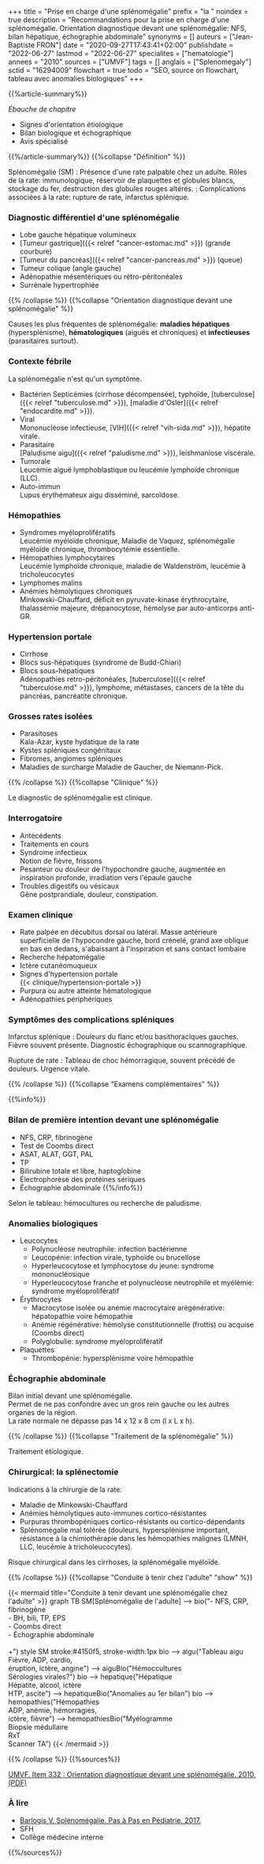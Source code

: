 +++
title = "Prise en charge d'une splénomégalie"
prefix = "la "
noindex = true
description = "Recommandations pour la prise en charge d'une splénomégalie. Orientation diagnostique devant une splénomégalie: NFS, bilan hépatique, échographie abdominale"
synonyms = []
auteurs = ["Jean-Baptiste FRON"]
date = "2020-09-27T17:43:41+02:00"
publishdate = "2022-06-27"
lastmod = "2022-06-27"
specialites = ["hematologie"]
annees = "2010"
sources = ["UMVF"]
tags = []
anglais = ["Splenomegaly"]
sctid = "16294009"
flowchart = true
todo = "SEO, source on flowchart, tableau avec anomalies biologiques"
+++

{{%article-summary%}}

*Ébauche de chapitre*

- Signes d'orientation étiologique
- Bilan biologique et échographique
- Avis spécialisé

{{%/article-summary%}}
{{%collapse "Définition" %}}

Splénomégalie (SM)
: Présence d'une rate palpable chez un adulte.
Rôles de la rate: immunologique, réservoir de plaquettes et globules blancs, stockage du fer, destruction des globules rouges altérés.
: Complications associées à la rate: rupture de rate, infarctus splénique.

### Diagnostic différentiel d'une splénomégalie

- Lobe gauche hépatique volumineux
- [Tumeur gastrique]({{< relref "cancer-estomac.md" >}}) (grande courbure)
- [Tumeur du pancréas]({{< relref "cancer-pancreas.md" >}}) (queue)
- Tumeur colique (angle gauche)
- Adénopathie mésentériques ou rétro-péritonéales
- Surrénale hypertrophiée

{{% /collapse %}}
{{%collapse "Orientation diagnostique devant une splénomégalie" %}}

Causes les plus fréquentes de splénomégalie: **maladies hépatiques** (hypersplénisme), **hématologiques** (aiguës et chroniques) et **infectieuses** (parasitaires surtout).

### Contexte fébrile

La splénomégalie n'est qu'un symptôme.

- Bactérien
  Septicémies (cirrhose décompensée), typhoïde, [tuberculose]({{< relref "tuberculose.md" >}}), [maladie d'Osler]({{< relref "endocardite.md" >}}).
- Viral  
  Mononucléose infectieuse, [VIH]({{< relref "vih-sida.md" >}}), hépatite virale.
- Parasitaire  
  [Paludisme aigu]({{< relref "paludisme.md" >}}), leishmaniose viscérale.
- Tumorale  
  Leucémie aiguë lymphoblastique ou leucémie lymphoïde chronique (LLC).
- Auto-immun  
  Lupus érythémateux aigu disséminé, sarcoïdose.

### Hémopathies

- Syndromes myéloprolifératifs  
  Leucémie myéloïde chronique, Maladie de Vaquez, splénomégalie myéloïde chronique, thrombocytémie essentielle.
- Hémopathies lymphocytaires  
  Leucémie lymphoïde chronique, maladie de Waldenström, leucémie à tricholeucocytes
- Lymphomes malins
- Anémies hémolytiques chroniques  
  Minkowski-Chauffard, déficit en pyruvate-kinase érythrocytaire, thalassémie  majeure, drépanocytose, hémolyse par auto-anticorps anti-GR.

### Hypertension portale

- Cirrhose
- Blocs sus-hépatiques (syndrome de Budd-Chiari)
- Blocs sous-hépatiques  
  Adénopathies retro-péritonéales, [tuberculose]({{< relref "tuberculose.md" >}}), lymphome, métastases, cancers de la tête du pancréas, pancréatite chronique.

### Grosses rates isolées

- Parasitoses  
  Kala-Azar, kyste hydatique de la rate
- Kystes spléniques congénitaux
- Fibromes, angiomes spléniques
- Maladies de surcharge
  Maladie de Gaucher, de Niemann-Pick.

{{% /collapse %}}
{{%collapse "Clinique" %}}

Le diagnostic de splénomégalie est clinique.

### Interrogatoire

- Antécédents
- Traitements en cours
- Syndrome infectieux  
  Notion de fièvre, frissons
- Pesanteur ou douleur de l'hypochondre gauche, augmentée en inspiration profonde, irradiation vers l'épaule gauche
- Troubles digestifs ou vésicaux  
  Gêne postprandiale, douleur, constipation.

### Examen clinique

- Rate palpée en décubitus dorsal ou latéral. Masse antérieure superficielle de l'hypocondre gauche, bord crénelé, grand axe oblique en bas en dedans, s'abaissant à l'inspiration et sans contact lombaire
- Recherche hépatomégalie
- Ictère cutanéomuqueux
- Signes d'hypertension portale  
  {{< clinique/hypertension-portale >}}
- Purpura ou autre atteinte hématologique
- Adénopathies périphériques

### Symptômes des complications spléniques

Infarctus splénique
: Douleurs du flanc et/ou basithoraciques gauches. Fièvre souvent présente. Diagnostic échographique ou scannographique.

Rupture de rate
: Tableau de choc hémorragique, souvent précédé de douleurs. Urgence vitale.

{{% /collapse %}}
{{%collapse "Examens complémentaires" %}}

{{%info%}}

### Bilan de première intention devant une splénomégalie

- NFS, CRP, fibrinogène
- Test de Coombs direct
- ASAT, ALAT, GGT, PAL
- TP
- Bilirubine totale et libre, haptoglobine
- Électrophorèse des protéines sériques
- Échographie abdominale
{{%/info%}}

Selon le tableau: hémocultures ou recherche de paludisme.

### Anomalies biologiques

- Leucocytes
  - Polynucléose neutrophile: infection bactérienne
  - Leucopénie: infection virale, typhoïde ou brucellose
  - Hyperleucocytose et lymphocytose du jeune: syndrome mononucléosique
  - Hyperleucocytose franche et polynucléose neutrophile et myélémie: syndrome myéloprolifératif
- Érythrocytes
  - Macrocytose isolée ou anémie macrocytaire arégénérative: hépatopathie voire hémopathie
  - Anémie régénérative: hémolyse constitutionnelle (frottis) ou acquise (Coombs direct)
  - Polyglobulie: syndrome myéloprolifératif
- Plaquettes
  - Thrombopénie: hypersplénisme voire hémopathie

### Échographie abdominale

Bilan initial devant une splénomégalie.  
Permet de ne pas confondre avec un gros rein gauche ou les autres organes de la région.  
La rate normale ne dépasse pas 14 x 12 x 8 cm (l x L x h).

{{% /collapse %}}
{{%collapse "Traitement de la splénomégalie" %}}

Traitement étiologique.

### Chirurgical: la splénectomie

Indications à la chirurgie de la rate:

- Maladie de Minkowski-Chauffard
- Anémies hémolytiques auto-immunes cortico-résistantes
- Purpuras thrombopéniques cortico-résistants ou cortico-dépendants
- Splénomégalie mal tolérée (douleurs, hypersplénisme important, résistance à la chimiothérapie dans les hémopathies malignes (LMNH,  LLC, leucémie à tricholeucocytes).

Risque chirurgical dans  les  cirrhoses, la splénomégalie myéloïde.

{{% /collapse %}}
{{%collapse "Conduite à tenir chez l'adulte" "show" %}}

{{< mermaid title="Conduite à tenir devant une splénomégalie chez l'adulte" >}}
graph TB
  SM[Splénomégalie de l'adulte] --> bio("- NFS, CRP, fibrinogène<br>- BH, bili, TP, EPS<br>- Coombs direct<br>- Échographie abdominale<br><br>+")
  style SM stroke:#4150f5, stroke-width:1px
    bio --> aigu("Tableau aigu<br>Fièvre, ADP, cardio,<br>éruption, ictère, angine") --> aiguBio("Hémoccultures<br>Sérologies virales?")
    bio --> hepatique("Hépatique<br>Hépatite, alcool, ictère<br>HTP, ascite") --> hepatiqueBio("Anomalies au 1er bilan")
    bio --> hemopathies("Hémopathies<br>ADP, anémie, hémorragies,<br>ictère, fièvre") --> hemopathiesBio("Myélogramme<br>Biopsie médullaire<br>RxT<br>Scanner TA")
{{< /mermaid >}}

{{% /collapse %}}
{{%sources%}}

[UMVF. Item 332 : Orientation diagnostique devant une splénomégalie. 2010. (PDF)](https://campus.cerimes.fr/hematologie/enseignement/hematologie_332/site/html/cours.pdf)

### À lire

- [Barlogis V. Splénomégalie. Pas à Pas en Pédiatrie. 2017.](https://pap-pediatrie.fr/hepato-gastro/splenomegalie)
- SFH
- Collège médecine interne

{{%/sources%}}
